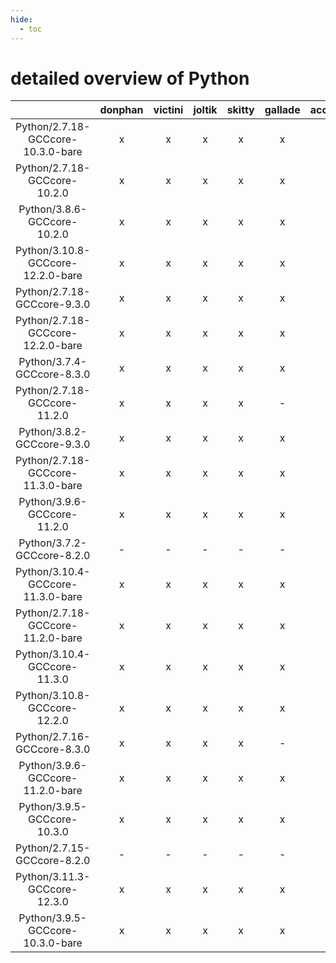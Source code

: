 ```yaml
---
hide:
  - toc
---
```


detailed overview of Python
===========================

| |donphan|victini|joltik|skitty|gallade|accelgor|swalot|doduo|
| :---: | :---: | :---: | :---: | :---: | :---: | :---: | :---: | :---: |
|Python/2.7.18-GCCcore-10.3.0-bare|x|x|x|x|x|x|x|x|
|Python/2.7.18-GCCcore-10.2.0|x|x|x|x|x|x|x|x|
|Python/3.8.6-GCCcore-10.2.0|x|x|x|x|x|x|x|x|
|Python/3.10.8-GCCcore-12.2.0-bare|x|x|x|x|x|x|x|x|
|Python/2.7.18-GCCcore-9.3.0|x|x|x|x|x|x|x|x|
|Python/2.7.18-GCCcore-12.2.0-bare|x|x|x|x|x|x|x|x|
|Python/3.7.4-GCCcore-8.3.0|x|x|x|x|x|x|x|x|
|Python/2.7.18-GCCcore-11.2.0|x|x|x|x|-|x|x|x|
|Python/3.8.2-GCCcore-9.3.0|x|x|x|x|x|x|x|x|
|Python/2.7.18-GCCcore-11.3.0-bare|x|x|x|x|x|x|x|x|
|Python/3.9.6-GCCcore-11.2.0|x|x|x|x|x|x|x|x|
|Python/3.7.2-GCCcore-8.2.0|-|-|-|-|-|-|x|x|
|Python/3.10.4-GCCcore-11.3.0-bare|x|x|x|x|x|x|x|x|
|Python/2.7.18-GCCcore-11.2.0-bare|x|x|x|x|x|x|x|x|
|Python/3.10.4-GCCcore-11.3.0|x|x|x|x|x|x|x|x|
|Python/3.10.8-GCCcore-12.2.0|x|x|x|x|x|x|x|x|
|Python/2.7.16-GCCcore-8.3.0|x|x|x|x|-|x|x|x|
|Python/3.9.6-GCCcore-11.2.0-bare|x|x|x|x|x|x|x|x|
|Python/3.9.5-GCCcore-10.3.0|x|x|x|x|x|x|x|x|
|Python/2.7.15-GCCcore-8.2.0|-|-|-|-|-|-|x|x|
|Python/3.11.3-GCCcore-12.3.0|x|x|x|x|x|x|x|x|
|Python/3.9.5-GCCcore-10.3.0-bare|x|x|x|x|x|x|x|x|
